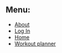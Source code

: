 ## Menu:
- [About](about/about.html)
- [Log In](login/login.html)
- [Home](index.md)
- [Workout planner](planner/planner.html)
